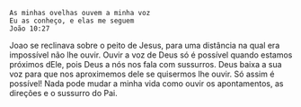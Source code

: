 ```
As minhas ovelhas ouvem a minha voz
Eu as conheço, e elas me seguem
João 10:27
```

Joao se reclinava sobre o peito de Jesus, para uma distância na qual era impossível não lhe ouvir. Ouvir a voz de Deus só é possível quando estamos próximos dEle, pois Deus a nós nos fala com sussurros.
Deus baixa a sua voz para que nos aproximemos dele se quisermos lhe ouvir. Só assim é possível!
Nada pode mudar a minha vida como ouvir os apontamentos, as direções e o sussurro do Pai.
